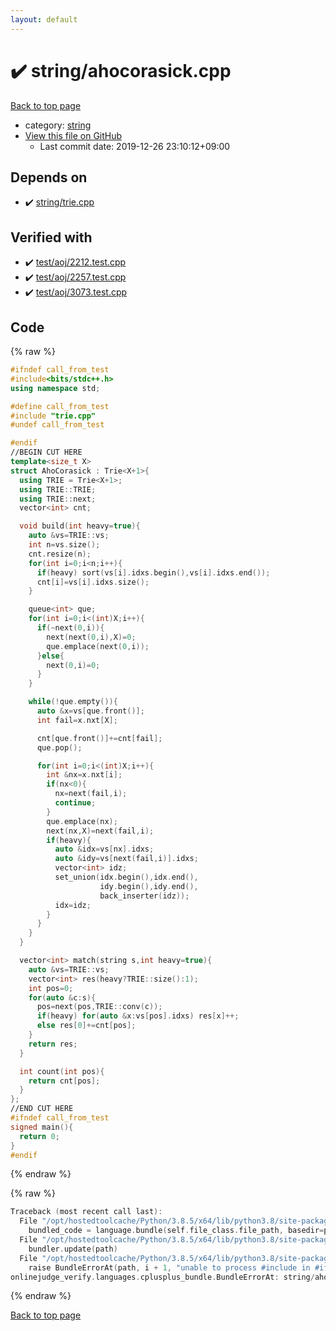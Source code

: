 ```yaml
---
layout: default
---
```


<!-- mathjax config similar to math.stackexchange -->
<script type="text/javascript" async
  src="https://cdnjs.cloudflare.com/ajax/libs/mathjax/2.7.5/MathJax.js?config=TeX-MML-AM_CHTML">
</script>
<script type="text/x-mathjax-config">
  MathJax.Hub.Config({
    TeX: { equationNumbers: { autoNumber: "AMS" }},
    tex2jax: {
      inlineMath: [ ['$','$'] ],
      processEscapes: true
    },
    "HTML-CSS": { matchFontHeight: false },
    displayAlign: "left",
    displayIndent: "2em"
  });
</script>

<script type="text/javascript" src="https://cdnjs.cloudflare.com/ajax/libs/jquery/3.4.1/jquery.min.js"></script>
<script src="https://cdn.jsdelivr.net/npm/jquery-balloon-js@1.1.2/jquery.balloon.min.js" integrity="sha256-ZEYs9VrgAeNuPvs15E39OsyOJaIkXEEt10fzxJ20+2I=" crossorigin="anonymous"></script>
<script type="text/javascript" src="../../assets/js/copy-button.js"></script>
<link rel="stylesheet" href="../../assets/css/copy-button.css" />


# :heavy_check_mark: string/ahocorasick.cpp

<a href="../../index.html">Back to top page</a>

* category: <a href="../../index.html#b45cffe084dd3d20d928bee85e7b0f21">string</a>
* <a href="{{ site.github.repository_url }}/blob/master/string/ahocorasick.cpp">View this file on GitHub</a>
    - Last commit date: 2019-12-26 23:10:12+09:00




## Depends on

* :heavy_check_mark: <a href="trie.cpp.html">string/trie.cpp</a>


## Verified with

* :heavy_check_mark: <a href="../../verify/test/aoj/2212.test.cpp.html">test/aoj/2212.test.cpp</a>
* :heavy_check_mark: <a href="../../verify/test/aoj/2257.test.cpp.html">test/aoj/2257.test.cpp</a>
* :heavy_check_mark: <a href="../../verify/test/aoj/3073.test.cpp.html">test/aoj/3073.test.cpp</a>


## Code

<a id="unbundled"></a>
{% raw %}
```cpp
#ifndef call_from_test
#include<bits/stdc++.h>
using namespace std;

#define call_from_test
#include "trie.cpp"
#undef call_from_test

#endif
//BEGIN CUT HERE
template<size_t X>
struct AhoCorasick : Trie<X+1>{
  using TRIE = Trie<X+1>;
  using TRIE::TRIE;
  using TRIE::next;
  vector<int> cnt;

  void build(int heavy=true){
    auto &vs=TRIE::vs;
    int n=vs.size();
    cnt.resize(n);
    for(int i=0;i<n;i++){
      if(heavy) sort(vs[i].idxs.begin(),vs[i].idxs.end());
      cnt[i]=vs[i].idxs.size();
    }

    queue<int> que;
    for(int i=0;i<(int)X;i++){
      if(~next(0,i)){
        next(next(0,i),X)=0;
        que.emplace(next(0,i));
      }else{
        next(0,i)=0;
      }
    }

    while(!que.empty()){
      auto &x=vs[que.front()];
      int fail=x.nxt[X];

      cnt[que.front()]+=cnt[fail];
      que.pop();

      for(int i=0;i<(int)X;i++){
        int &nx=x.nxt[i];
        if(nx<0){
          nx=next(fail,i);
          continue;
        }
        que.emplace(nx);
        next(nx,X)=next(fail,i);
        if(heavy){
          auto &idx=vs[nx].idxs;
          auto &idy=vs[next(fail,i)].idxs;
          vector<int> idz;
          set_union(idx.begin(),idx.end(),
                    idy.begin(),idy.end(),
                    back_inserter(idz));
          idx=idz;
        }
      }
    }
  }

  vector<int> match(string s,int heavy=true){
    auto &vs=TRIE::vs;
    vector<int> res(heavy?TRIE::size():1);
    int pos=0;
    for(auto &c:s){
      pos=next(pos,TRIE::conv(c));
      if(heavy) for(auto &x:vs[pos].idxs) res[x]++;
      else res[0]+=cnt[pos];
    }
    return res;
  }

  int count(int pos){
    return cnt[pos];
  }
};
//END CUT HERE
#ifndef call_from_test
signed main(){
  return 0;
}
#endif

```
{% endraw %}

<a id="bundled"></a>
{% raw %}
```cpp
Traceback (most recent call last):
  File "/opt/hostedtoolcache/Python/3.8.5/x64/lib/python3.8/site-packages/onlinejudge_verify/docs.py", line 349, in write_contents
    bundled_code = language.bundle(self.file_class.file_path, basedir=pathlib.Path.cwd())
  File "/opt/hostedtoolcache/Python/3.8.5/x64/lib/python3.8/site-packages/onlinejudge_verify/languages/cplusplus.py", line 185, in bundle
    bundler.update(path)
  File "/opt/hostedtoolcache/Python/3.8.5/x64/lib/python3.8/site-packages/onlinejudge_verify/languages/cplusplus_bundle.py", line 398, in update
    raise BundleErrorAt(path, i + 1, "unable to process #include in #if / #ifdef / #ifndef other than include guards")
onlinejudge_verify.languages.cplusplus_bundle.BundleErrorAt: string/ahocorasick.cpp: line 6: unable to process #include in #if / #ifdef / #ifndef other than include guards

```
{% endraw %}

<a href="../../index.html">Back to top page</a>

